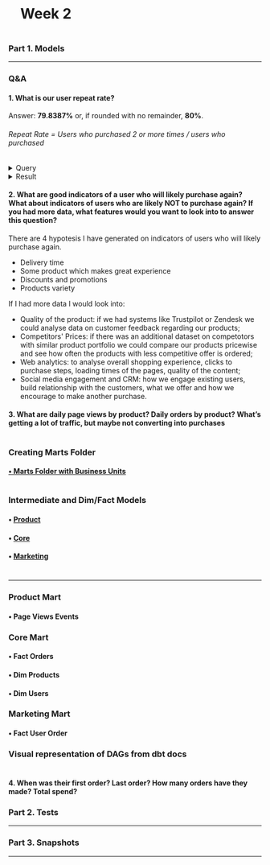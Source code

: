 <div id="user-content-toc">
  <ul>
    <summary><h1 style="display: inline-block;">Week 2</h1></summary>
  </ul>
</div>

### Part 1. Models

---

### Q&A

#### 1. What is our user repeat rate?

Answer: **79.8387%** or, if rounded with no remainder, **80%**.

###### Repeat Rate = Users who purchased 2 or more times / users who purchased

<details>
  
<summary>Query</summary>
  
</br>
  
```sql
with 

  user_orders as (

    select
      user_id,
      count(distinct order_id) as count_orders,
      iff(count_orders > 1, true, false) as is_returning_user
    
    from dev_db.dbt_pavelfilatovpaltacom.stg_postgres__orders
    
    group by 1
    order by 1 asc

  )

select
  count(distinct user_id) as count_users,
  count(distinct iff(is_returning_user, user_id, null)) as count_returning_users,
  div0(count_returning_users, count_users) * 100 as rate_repeat,
  round(rate_repeat, 0) as rate_repeat_rounded_0
  
from user_orders
```
  
</details>

<details>
  
<summary>Result</summary>
  
</br>
  
| COUNT_USERS | COUNT_RETURNING_USERS | RATE_REPEAT | RATE_REPEAT_ROUNDED_0 |
| ----------- | --------------------- | ----------- | --------------------- |
| 124         | 99                    | 79.8387     | 80                    |
  
</details>

#### 2. What are good indicators of a user who will likely purchase again? What about indicators of users who are likely NOT to purchase again? If you had more data, what features would you want to look into to answer this question?

There are 4 hypotesis I have generated on indicators of users who will likely purchase again.
- Delivery time
- Some product which makes great experience
- Discounts and promotions
- Products variety

If I had more data I would look into:
- Quality of the product: if we had systems like Trustpilot or Zendesk we could analyse data on customer feedback regarding our products;
- Competitors' Prices: if there was an additional dataset on competotors with similar product portfolio we could compare our products pricewise and see how often the products with less competitive offer is ordered;
- Web analytics: to analyse overall shopping experience, clicks to purchase steps, loading times of the pages, quality of the content;
- Social media engagement and CRM: how we engage existing users, build relationship with the customers, what we offer and how we encourage to make another purchase.


#### 3. What are daily page views by product? Daily orders by product? What’s getting a lot of traffic, but maybe not converting into purchases

#

### Creating Marts Folder

#### [• Marts Folder with Business Units](https://github.com/pavel-palta/course-dbt/tree/main/greenery/models/marts)

#

### Intermediate and Dim/Fact Models

#### • [Product](https://github.com/pavel-palta/course-dbt/tree/main/greenery/models/marts/product)
#### • [Core](https://github.com/pavel-palta/course-dbt/tree/main/greenery/models/marts/core)
#### • [Marketing](https://github.com/pavel-palta/course-dbt/tree/main/greenery/models/marts/marketing)

#

---

### Product Mart

#### • Page Views Events

### Core Mart

#### • Fact Orders
#### • Dim Products
#### • Dim Users

### Marketing Mart

#### • Fact User Order

### Visual representation of DAGs from dbt docs

#

#### 4. When was their first order? Last order? How many orders have they made? Total spend?

### Part 2. Tests

---

### Part 3. Snapshots

---
